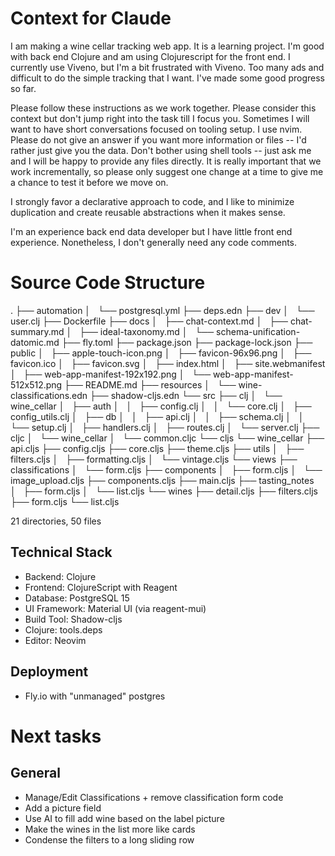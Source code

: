 # Context for Claude

I am making a wine cellar tracking web app. It is a learning project. I'm good
with back end Clojure and am using Clojurescript for the front end. I currently
use Viveno, but I'm a bit frustrated with Viveno. Too many ads and difficult to
do the simple tracking that I want. I've made some good progress so far.

Please follow these instructions as we work together. Please
consider this context but don't jump right into the task till I focus you.
Sometimes I will want to have short conversations focused on tooling setup. I
use nvim. Please do not give an answer if you want more information or files --
I'd rather just give you the data.  Don't bother using shell tools -- just ask
me and I will be happy to provide any files directly.  It is really important
that we work incrementally, so please only suggest one change at a time to give
me a chance to test it before we move on.

I strongly favor a declarative approach to code, and I like to minimize
duplication and create reusable abstractions when it makes sense.

I'm an experience back end data developer but I have little front end
experience.  Nonetheless, I don't generally need any code comments.

# Source Code Structure


.
├── automation
│   └── postgresql.yml
├── deps.edn
├── dev
│   └── user.clj
├── Dockerfile
├── docs
│   ├── chat-context.md
│   ├── chat-summary.md
│   ├── ideal-taxonomy.md
│   └── schema-unification-datomic.md
├── fly.toml
├── package.json
├── package-lock.json
├── public
│   ├── apple-touch-icon.png
│   ├── favicon-96x96.png
│   ├── favicon.ico
│   ├── favicon.svg
│   ├── index.html
│   ├── site.webmanifest
│   ├── web-app-manifest-192x192.png
│   └── web-app-manifest-512x512.png
├── README.md
├── resources
│   └── wine-classifications.edn
├── shadow-cljs.edn
└── src
    ├── clj
    │   └── wine_cellar
    │       ├── auth
    │       │   ├── config.clj
    │       │   └── core.clj
    │       ├── config_utils.clj
    │       ├── db
    │       │   ├── api.clj
    │       │   ├── schema.clj
    │       │   └── setup.clj
    │       ├── handlers.clj
    │       ├── routes.clj
    │       └── server.clj
    ├── cljc
    │   └── wine_cellar
    │       └── common.cljc
    └── cljs
        └── wine_cellar
            ├── api.cljs
            ├── config.cljs
            ├── core.cljs
            ├── theme.cljs
            ├── utils
            │   ├── filters.cljs
            │   ├── formatting.cljs
            │   └── vintage.cljs
            └── views
                ├── classifications
                │   └── form.cljs
                ├── components
                │   ├── form.cljs
                │   └── image_upload.cljs
                ├── components.cljs
                ├── main.cljs
                ├── tasting_notes
                │   ├── form.cljs
                │   └── list.cljs
                └── wines
                    ├── detail.cljs
                    ├── filters.cljs
                    ├── form.cljs
                    └── list.cljs

21 directories, 50 files

## Technical Stack
- Backend: Clojure
- Frontend: ClojureScript with Reagent
- Database: PostgreSQL 15
- UI Framework: Material UI (via reagent-mui)
- Build Tool: Shadow-cljs
- Clojure: tools.deps
- Editor: Neovim

## Deployment
- Fly.io with "unmanaged" postgres

# Next tasks

## General

* Manage/Edit Classifications + remove classification form code
* Add a picture field
* Use AI to fill add wine based on the label picture
* Make the wines in the list more like cards
* Condense the filters to a long sliding row
